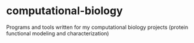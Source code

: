 # computational-biology
Programs and tools written for my computational biology projects (protein functional modeling and characterization)
